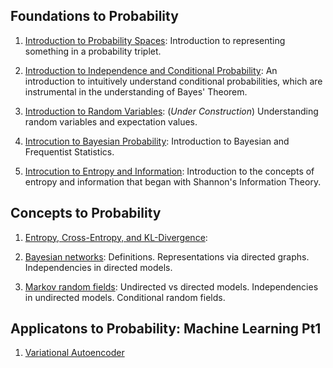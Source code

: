 
## Foundations to Probability

1. [Introduction to Probability Spaces](published_notes/fundamental/intro_prob_spaces/): Introduction to representing something in a probability triplet.

2. [Introduction to Independence and Conditional Probability](published_notes/fundamental/intro_cond_prob/index.md): An introduction to intuitively understand conditional probabilities, which are instrumental in the understanding of Bayes' Theorem.

3. [Introduction to Random Variables](published_notes/fundamental/intro_rand_var/): (*Under Construction*) Understanding random variables and expectation values.

4. [Introcution to Bayesian Probability](preliminaries/intro_bayesian_prob/): Introduction to Bayesian and Frequentist Statistics.

5. [Introcution to Entropy and Information](published_notes/fundamental/intro_entropy/): Introduction to the concepts of entropy and information that began with Shannon's Information Theory.



## Concepts to Probability

1. [Entropy, Cross-Entropy, and KL-Divergence](published_notes/concepts_to_prob/kl_divergence/):  

2. [Bayesian networks](representation/directed/): Definitions. Representations via directed graphs. Independencies in directed models.

3. [Markov random fields](representation/undirected/): Undirected vs directed models. Independencies in undirected models. Conditional random fields.


## Applicatons to Probability: Machine Learning Pt1

1. [Variational Autoencoder]()


